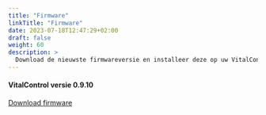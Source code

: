 ```yaml
---
title: "Firmware"
linkTitle: "Firmware"
date: 2023-07-18T12:47:29+02:00
draft: false
weight: 60
description: >
  Download de nieuwste firmwareversie en installeer deze op uw VitalControl-apparaat.
---
```

#### VitalControl versie 0.9.10

<a href="/download/firmware.vcu" role="button" class="btn btn-primary btn-lg">Download firmware</a>
